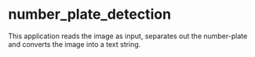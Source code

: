 # number_plate_detection
This application reads the image as input, separates out the number-plate and converts the image into a text string.
